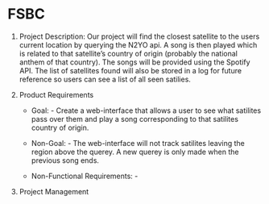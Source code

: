 # FSBC
1) Project Description: Our project will find the closest satellite to the users current location by querying the N2YO api. A song is then played which is related to that satellite’s country of origin (probably the national anthem of that country). The songs will be provided using the Spotify API. The list of satellites found will also be stored in a log for future reference so users can see a list of all seen satilies.

2) Product Requirements

   - Goal:
         - Create a web-interface that allows a user to see what satilites pass over them and play a song corresponding to that satilites country of origin.

   - Non-Goal:
         - The web-interface will not track satilites leaving the region above the querey. A new querey is only made when the previous song ends.
     
   - Non-Functional Requirements:
         - 

4) Project Management
